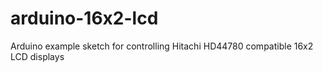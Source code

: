 # arduino-16x2-lcd
Arduino example sketch for controlling Hitachi HD44780 compatible 16x2 LCD displays
